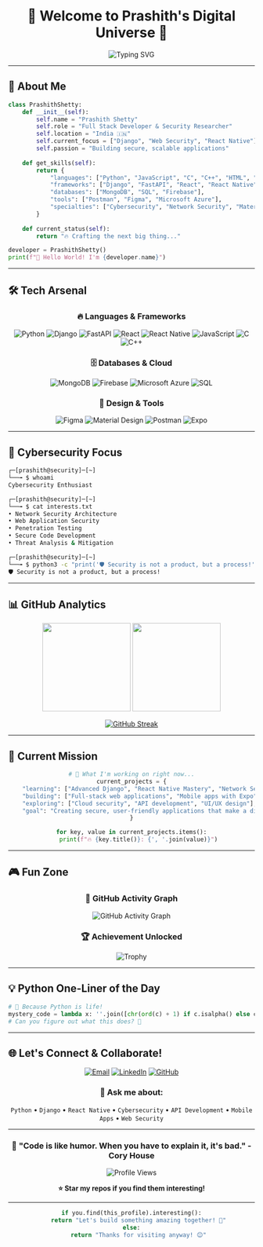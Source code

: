 <div align="center">

# 🚀 Welcome to Prashith's Digital Universe 🌌

<img src="https://readme-typing-svg.herokuapp.com?font=Fira+Code&size=30&duration=3000&pause=1000&color=00D9FF&center=true&vCenter=true&width=600&lines=Full+Stack+Developer+%F0%9F%92%BB;Cybersecurity+Enthusiast+%F0%9F%94%90;Python+Wizard+%F0%9F%90%8D;Always+Learning+%F0%9F%9A%80;Abe+chal+chal+chal+chal" alt="Typing SVG" />

</div>

---

## 🎯 About Me

```python
class PrashithShetty:
    def __init__(self):
        self.name = "Prashith Shetty"
        self.role = "Full Stack Developer & Security Researcher"
        self.location = "India 🇮🇳"
        self.current_focus = ["Django", "Web Security", "React Native"]
        self.passion = "Building secure, scalable applications"
        
    def get_skills(self):
        return {
            "languages": ["Python", "JavaScript", "C", "C++", "HTML", "CSS"],
            "frameworks": ["Django", "FastAPI", "React", "React Native", "Expo"],
            "databases": ["MongoDB", "SQL", "Firebase"],
            "tools": ["Postman", "Figma", "Microsoft Azure"],
            "specialties": ["Cybersecurity", "Network Security", "Material Design"]
        }
    
    def current_status(self):
        return "🔥 Crafting the next big thing..."

developer = PrashithShetty()
print(f"👋 Hello World! I'm {developer.name}")
```

---

## 🛠️ Tech Arsenal

<div align="center">

### 🔥 Languages & Frameworks
![Python](https://img.shields.io/badge/Python-3776AB?style=for-the-badge&logo=python&logoColor=white)
![Django](https://img.shields.io/badge/Django-092E20?style=for-the-badge&logo=django&logoColor=white)
![FastAPI](https://img.shields.io/badge/FastAPI-005571?style=for-the-badge&logo=fastapi)
![React](https://img.shields.io/badge/React-20232A?style=for-the-badge&logo=react&logoColor=61DAFB)
![React Native](https://img.shields.io/badge/React_Native-20232A?style=for-the-badge&logo=react&logoColor=61DAFB)
![JavaScript](https://img.shields.io/badge/JavaScript-F7DF1E?style=for-the-badge&logo=javascript&logoColor=black)
![C](https://img.shields.io/badge/C-00599C?style=for-the-badge&logo=c&logoColor=white)
![C++](https://img.shields.io/badge/C++-00599C?style=for-the-badge&logo=c%2B%2B&logoColor=white)

### 🗄️ Databases & Cloud
![MongoDB](https://img.shields.io/badge/MongoDB-4EA94B?style=for-the-badge&logo=mongodb&logoColor=white)
![Firebase](https://img.shields.io/badge/Firebase-039BE5?style=for-the-badge&logo=Firebase&logoColor=white)
![Microsoft Azure](https://img.shields.io/badge/Microsoft_Azure-0089D0?style=for-the-badge&logo=microsoft-azure&logoColor=white)
![SQL](https://img.shields.io/badge/SQL-336791?style=for-the-badge&logo=postgresql&logoColor=white)

### 🎨 Design & Tools
![Figma](https://img.shields.io/badge/Figma-F24E1E?style=for-the-badge&logo=figma&logoColor=white)
![Material Design](https://img.shields.io/badge/Material--UI-0081CB?style=for-the-badge&logo=material-ui&logoColor=white)
![Postman](https://img.shields.io/badge/Postman-FF6C37?style=for-the-badge&logo=postman&logoColor=white)
![Expo](https://img.shields.io/badge/Expo-1C1E24?style=for-the-badge&logo=expo&logoColor=white)

</div>

---

## 🔐 Cybersecurity Focus

```bash
┌─[prashith@security]─[~]
└──╼ $ whoami
Cybersecurity Enthusiast 

┌─[prashith@security]─[~]
└──╼ $ cat interests.txt
• Network Security Architecture
• Web Application Security
• Penetration Testing
• Secure Code Development
• Threat Analysis & Mitigation

┌─[prashith@security]─[~]
└──╼ $ python3 -c "print('🛡️ Security is not a product, but a process!')"
🛡️ Security is not a product, but a process!
```

---

## 📊 GitHub Analytics

<div align="center">

<img height="180em" src="https://github-readme-stats.vercel.app/api?username=Prashithshetty&show_icons=true&theme=tokyonight&include_all_commits=true&count_private=true"/>
<img height="180em" src="https://github-readme-stats.vercel.app/api/top-langs/?username=Prashithshetty&layout=compact&langs_count=8&theme=tokyonight"/>

</div>

<div align="center">

[![GitHub Streak](https://streak-stats.demolab.com/?user=Prashithshetty&theme=tokyonight)](https://git.io/streak-stats)

</div>

---

## 🚀 Current Mission

<div align="center">

```python
# 🎯 What I'm working on right now...
current_projects = {
    "learning": ["Advanced Django", "React Native Mastery", "Network Security"],
    "building": ["Full-stack web applications", "Mobile apps with Expo"],
    "exploring": ["Cloud security", "API development", "UI/UX design"],
    "goal": "Creating secure, user-friendly applications that make a difference"
}

for key, value in current_projects.items():
    print(f"🔥 {key.title()}: {', '.join(value)}")
```

</div>

---

## 🎮 Fun Zone

<div align="center">

### 🐍 GitHub Activity Graph
![GitHub Activity Graph](https://github-readme-activity-graph.vercel.app/graph?username=Prashithshetty&theme=tokyo-night&hide_border=true)

### 🏆 Achievement Unlocked
![Trophy](https://github-profile-trophy.vercel.app/?username=Prashithshetty&theme=tokyonight&no-frame=true&row=1&column=6)

</div>

---

## 💡 Python One-Liner of the Day

```python
# 🐍 Because Python is life!
mystery_code = lambda x: ''.join([chr(ord(c) + 1) if c.isalpha() else c for c in x])
# Can you figure out what this does? 🤔
```

---

## 🌐 Let's Connect & Collaborate!

<div align="center">

[![Email](https://img.shields.io/badge/Email-D14836?style=for-the-badge&logo=gmail&logoColor=white)](mailto:prashithshetty16@gmail.com)
[![LinkedIn](https://img.shields.io/badge/LinkedIn-0077B5?style=for-the-badge&logo=linkedin&logoColor=white)](https://linkedin.com/in/prashithshetty)
[![GitHub](https://img.shields.io/badge/GitHub-100000?style=for-the-badge&logo=github&logoColor=white)](https://github.com/Prashithshetty)

### 💬 Ask me about:
`Python` • `Django` • `React Native` • `Cybersecurity` • `API Development` • `Mobile Apps` • `Web Security`

</div>

---

<div align="center">

### 🎯 "Code is like humor. When you have to explain it, it's bad." - Cory House

![Profile Views](https://komarev.com/ghpvc/?username=Prashithshetty&color=blueviolet&style=for-the-badge&label=Profile+Views)

**⭐ Star my repos if you find them interesting!**

</div>

---

<div align="center">

```python
if you.find(this_profile).interesting():
    return "Let's build something amazing together! 🚀"
else:
    return "Thanks for visiting anyway! 😊"
```

</div>
